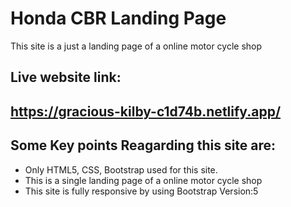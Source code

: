 # Honda CBR Landing Page
This site is a just a landing page of a online motor cycle shop

## Live website link:
## https://gracious-kilby-c1d74b.netlify.app/

## Some Key points Reagarding this site are:
- Only HTML5, CSS, Bootstrap used for this site.
- This is a single landing page of a online motor cycle shop
- This site is fully responsive by using Bootstrap Version:5
